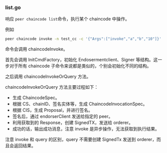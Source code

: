### list.go

响应 `peer chaincode list`命令，执行某个 chaincode 中操作。

例如

```bash
peer chaincode invoke -n test_cc -c '{"Args":["invoke","a","b","10"]}' -o orderer0:7050
```

命令会调用 chaincodeInvoke。

首先会调用 InitCmdFactory，初始化 Endosermentclient、Signer 等结构。这一步对于所有 chaincode 子命令来说都是类似的，个别会初始化不同的结构。

之后调用 chaincodeInvokeOrQuery 方法。

chaincodeInvokeOrQuery 方法主要过程如下：

* 生成 ChaincodeSpec。
* 根据 CS、chainID、签名实体等，生成 ChaincodeInvocationSpec。
* 根据 CIS，生成 Proposal，并进行签名。
* 签名后，通过 endorserClient 发送给指定的 peer。
* 利用获取到的 Response，创建 SignedTX，发送给 orderer。
* 成功的话，输出成功消息，注意 invoke 是异步操作，无法获取到执行结果。

注意 invoke 和 query 的区别，query 不需要创建 SignedTx 发送到 orderer，而且会返回结果。

